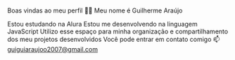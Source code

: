 ###
Boas vindas ao meu perfil 💙💙
Meu nome é Guilherme Araújo

Estou estudando na Alura
Estou me desenvolvendo na linguagem JavaScript
Utilizo esse espaço para minha organização e compartilhamento dos meu projetos desenvolvidos
Você pode entrar em contato comigo 📫
guiguiaraujoo2007@gmail.com

